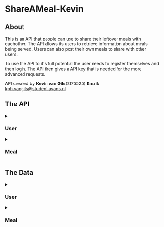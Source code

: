 # ShareAMeal-Kevin

## About
This is an API that people can use to share their leftover meals with eachother. The API allows its users to retrieve information about meals being served. Users can also post their own meals to share with other users.

To use the API to it's full potential the user needs to register themselves and then login. The API then gives a API key that is needed for the more advanced requests.

API created by **Kevin van Gils**(2175525)
**Email:** kph.vangils@student.avans.nl

## The API

<details><summary><h3>User</h3></summary>
<p>

- REGISTER USER: post("/api/user")
- GET ALL USERS: get("/api/user")
- GET USERS BY ID: get("/api/user/*id*")
- GET PERSONAL PROFILE: get("/api/profile")
- UPDATE USER: put("/api/user/*id*")
- DELETE USER: delete("/api/user/*id*")

- LOGIN: post("/api/auth/login")

</p>
</details>
<details><summary><h3>Meal</h3></summary>
<p>

- REGISTER MEAL: post("/api/meal")
- GET ALL MEALS: get("/api/meal")
- GET MEALS BY ID: get("/api/meal/*id*")
- DELETE MEALS: delete("/api/meal/*id*")


</p>
</details>

## The Data
<details><summary><h3>User</h3></summary>
<p>

```
{
    "firstName": string,
    "lastName": string,
    "isActive": number,
    "emailAdress": string(validated),
    "password": string,
    "phoneNumber": string(validated),
    "roles": string('admin', 'editor', 'guest'),
    "street": string,
    "city": string
}
```

</p>
</details>

<details><summary><h3>Meal</h3></summary>
<p>

```
{
    "isActive": number,
    "isVega": number,
    "isVegan": number,
    "isToTakeHome": number,
    "dateTime": string,
    "maxAmountOfParticipants": number,
    "price": number,
    "imageUrl": string,
    "name": string,
    "description": string,
    "allergenes": string('gluten', 'lactose', 'noten')
}
```

</p>
</details>
